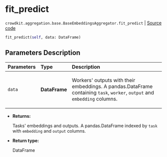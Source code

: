 # fit_predict
`crowdkit.aggregation.base.BaseEmbeddingsAggregator.fit_predict` | [Source code](https://github.com/Toloka/crowd-kit/blob/v1.0.0/crowdkit/aggregation/base.py#L59)

```python
fit_predict(self, data: DataFrame)
```

## Parameters Description

| Parameters | Type | Description |
| :----------| :----| :-----------|
`data`|**DataFrame**|<p>Workers&#x27; outputs with their embeddings. A pandas.DataFrame containing `task`, `worker`, `output` and `embedding` columns.</p>

* **Returns:**

  Tasks' embeddings and outputs.
A pandas.DataFrame indexed by `task` with `embedding` and `output` columns.

* **Return type:**

  DataFrame
